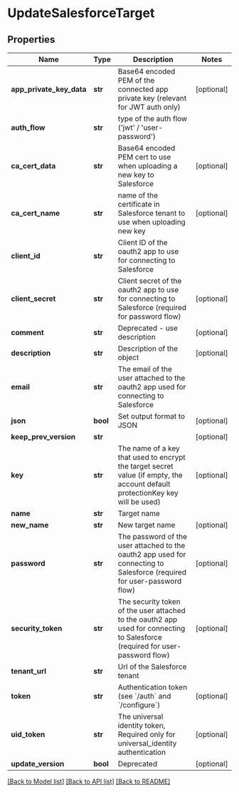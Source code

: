 # UpdateSalesforceTarget

## Properties
Name | Type | Description | Notes
------------ | ------------- | ------------- | -------------
**app_private_key_data** | **str** | Base64 encoded PEM of the connected app private key (relevant for JWT auth only) | [optional] 
**auth_flow** | **str** | type of the auth flow (&#39;jwt&#39; / &#39;user-password&#39;) | 
**ca_cert_data** | **str** | Base64 encoded PEM cert to use when uploading a new key to Salesforce | [optional] 
**ca_cert_name** | **str** | name of the certificate in Salesforce tenant to use when uploading new key | [optional] 
**client_id** | **str** | Client ID of the oauth2 app to use for connecting to Salesforce | 
**client_secret** | **str** | Client secret of the oauth2 app to use for connecting to Salesforce (required for password flow) | [optional] 
**comment** | **str** | Deprecated - use description | [optional] 
**description** | **str** | Description of the object | [optional] 
**email** | **str** | The email of the user attached to the oauth2 app used for connecting to Salesforce | 
**json** | **bool** | Set output format to JSON | [optional] 
**keep_prev_version** | **str** |  | [optional] 
**key** | **str** | The name of a key that used to encrypt the target secret value (if empty, the account default protectionKey key will be used) | [optional] 
**name** | **str** | Target name | 
**new_name** | **str** | New target name | [optional] 
**password** | **str** | The password of the user attached to the oauth2 app used for connecting to Salesforce (required for user-password flow) | [optional] 
**security_token** | **str** | The security token of the user attached to the oauth2 app used for connecting to Salesforce  (required for user-password flow) | [optional] 
**tenant_url** | **str** | Url of the Salesforce tenant | 
**token** | **str** | Authentication token (see &#x60;/auth&#x60; and &#x60;/configure&#x60;) | [optional] 
**uid_token** | **str** | The universal identity token, Required only for universal_identity authentication | [optional] 
**update_version** | **bool** | Deprecated | [optional] 

[[Back to Model list]](../README.md#documentation-for-models) [[Back to API list]](../README.md#documentation-for-api-endpoints) [[Back to README]](../README.md)


